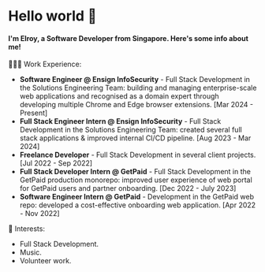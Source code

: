 # Hello world 👋 
#### I'm Elroy, a Software Developer from Singapore. Here's some info about me!

👨🏻‍💻 Work Experience:
- **Software Engineer @ Ensign InfoSecurity** - Full Stack Development in the Solutions Engineering Team: building and managing enterprise-scale web applications and recognised as a domain expert through developing multiple Chrome and Edge browser extensions. [Mar 2024 - Present]
- **Full Stack Engineer Intern @ Ensign InfoSecurity** - Full Stack Development in the Solutions Engineering Team: created several full stack applications & improved internal CI/CD pipeline. [Aug 2023 - Mar 2024]
- **Freelance Developer** - Full Stack Development in several client projects. [Jul 2022 - Sep 2022]
- **Full Stack Developer Intern @ GetPaid** - Full Stack Development in the GetPaid production monorepo: improved user experience of web portal for GetPaid users and partner onboarding. [Dec 2022 - July 2023]
- **Software Engineer Intern @ GetPaid** - Development in the GetPaid web repo: developed a cost-effective onboarding web application. [Apr 2022 - Nov 2022]

🌱 Interests:
- Full Stack Development.
- Music.
- Volunteer work.
